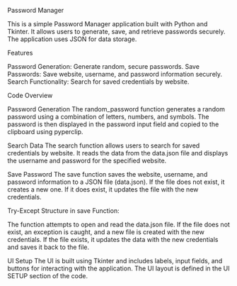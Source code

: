 Password Manager

This is a simple Password Manager application built with Python and Tkinter. It allows users to generate, save, and retrieve passwords securely. The application uses JSON for data storage.

Features

Password Generation: Generate random, secure passwords.
Save Passwords: Save website, username, and password information securely.
Search Functionality: Search for saved credentials by website.

Code Overview

Password Generation
The random_password function generates a random password using a combination of letters, numbers, and symbols. The password is then displayed in the password input field and copied to the clipboard using pyperclip.

Search Data
The search function allows users to search for saved credentials by website. It reads the data from the data.json file and displays the username and password for the specified website.

Save Password
The save function saves the website, username, and password information to a JSON file (data.json). If the file does not exist, it creates a new one. If it does exist, it updates the file with the new credentials.

Try-Except Structure in save Function:

The function attempts to open and read the data.json file. If the file does not exist, an exception is caught, and a new file is created with the new credentials.
If the file exists, it updates the data with the new credentials and saves it back to the file.

UI Setup
The UI is built using Tkinter and includes labels, input fields, and buttons for interacting with the application. The UI layout is defined in the UI SETUP section of the code.
